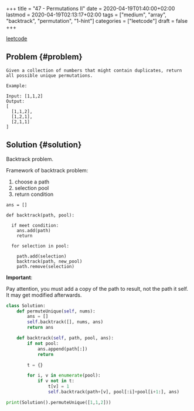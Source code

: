 +++
title = "47 - Permutations II"
date = 2020-04-19T01:40:00+02:00
lastmod = 2020-04-19T02:13:17+02:00
tags = ["medium", "array", "backtrack", "permutation", "1-hint"]
categories = ["leetcode"]
draft = false
+++

[leetcode](https://leetcode.com/problems/permutations-ii/)


## Problem {#problem}

```text
Given a collection of numbers that might contain duplicates, return all possible unique permutations.

Example:

Input: [1,1,2]
Output:
[
  [1,1,2],
  [1,2,1],
  [2,1,1]
]
```


## Solution {#solution}

Backtrack problem.

Framework of backtrack problem:

1.  choose a path
2.  selection pool
3.  return condition

<!--listend-->

```text
ans = []

def backtrack(path, pool):

  if meet condition:
    ans.add(path)
    return

  for selection in pool:

    path.add(selection)
    backtrack(path, new_pool)
    path.remove(selection)
```

**Important**:

Pay attention, you must add a copy of the path to result, not the path it self. It may get modified afterwards.

```python
class Solution:
    def permuteUnique(self, nums):
        ans = []
        self.backtrack([], nums, ans)
        return ans

    def backtrack(self, path, pool, ans):
        if not pool:
            ans.append(path[:])
            return

        t = {}

        for i, v in enumerate(pool):
            if v not in t:
                t[v] = 1
                self.backtrack(path+[v], pool[:i]+pool[i+1:], ans)

print(Solution().permuteUnique([1,1,2]))
```
